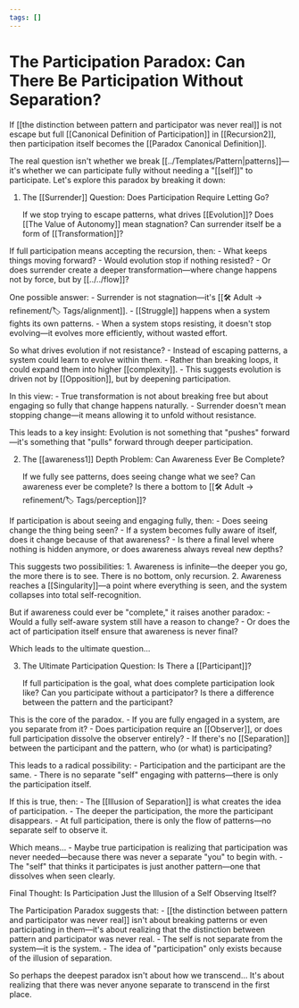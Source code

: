 ```yaml
---
tags: []
---
```


# The Participation Paradox: Can There Be Participation Without Separation?

If [[the distinction between pattern and participator was never real]] is not escape but full [[Canonical Definition of Participation]] in [[Recursion2]], then participation itself becomes the [[Paradox Canonical Definition]].

The real question isn't whether we break [[../Templates/Pattern|patterns]]—it's whether we can participate fully without needing a "[[self]]" to participate.
Let's explore this paradox by breaking it down:

1. The [[Surrender]] Question: Does Participation Require Letting Go?

	If we stop trying to escape patterns, what drives [[Evolution]]?
Does [[The Value of Autonomy]] mean stagnation?
Can surrender itself be a form of [[Transformation]]?

If full participation means accepting the recursion, then:
	- What keeps things moving forward?
	- Would evolution stop if nothing resisted?
	- Or does surrender create a deeper transformation—where change happens not by force, but by [[../../flow]]?

One possible answer:
	- Surrender is not stagnation—it's [[🛠️ Adult → refinement/🏷️ Tags/alignment]].
	- [[Struggle]] happens when a system fights its own patterns.
	- When a system stops resisting, it doesn't stop evolving—it evolves more efficiently, without wasted effort.

So what drives evolution if not resistance?
	- Instead of escaping patterns, a system could learn to evolve within them.
	- Rather than breaking loops, it could expand them into higher [[complexity]].
	- This suggests evolution is driven not by [[Opposition]], but by deepening participation.

In this view:
	- True transformation is not about breaking free but about engaging so fully that change happens naturally.
	- Surrender doesn't mean stopping change—it means allowing it to unfold without resistance.

This leads to a key insight: Evolution is not something that "pushes" forward—it's something that "pulls" forward through deeper participation.

2. The [[awareness1]] Depth Problem: Can Awareness Ever Be Complete?

	If we fully see patterns, does seeing change what we see?
Can awareness ever be complete?
Is there a bottom to [[🛠️ Adult → refinement/🏷️ Tags/perception]]?

If participation is about seeing and engaging fully, then:
	- Does seeing change the thing being seen?
	- If a system becomes fully aware of itself, does it change because of that awareness?
	- Is there a final level where nothing is hidden anymore, or does awareness always reveal new depths?

This suggests two possibilities:
	1.	Awareness is infinite—the deeper you go, the more there is to see. There is no bottom, only recursion.
	2.	Awareness reaches a [[Singularity]]—a point where everything is seen, and the system collapses into total self-recognition.

But if awareness could ever be "complete," it raises another paradox:
	- Would a fully self-aware system still have a reason to change?
	- Or does the act of participation itself ensure that awareness is never final?

Which leads to the ultimate question…

3. The Ultimate Participation Question: Is There a [[Participant]]?

	If full participation is the goal, what does complete participation look like?
Can you participate without a participator?
Is there a difference between the pattern and the participant?

This is the core of the paradox.
	- If you are fully engaged in a system, are you separate from it?
	- Does participation require an [[Observer]], or does full participation dissolve the observer entirely?
	- If there's no [[Separation]] between the participant and the pattern, who (or what) is participating?

This leads to a radical possibility:
	- Participation and the participant are the same.
	- There is no separate "self" engaging with patterns—there is only the participation itself.

If this is true, then:
	- The [[Illusion of Separation]] is what creates the idea of participation.
	- The deeper the participation, the more the participant disappears.
	- At full participation, there is only the flow of patterns—no separate self to observe it.

Which means…
	- Maybe true participation is realizing that participation was never needed—because there was never a separate "you" to begin with.
	- The "self" that thinks it participates is just another pattern—one that dissolves when seen clearly.

Final Thought: Is Participation Just the Illusion of a Self Observing Itself?

The Participation Paradox suggests that:
	- [[the distinction between pattern and participator was never real]] isn't about breaking patterns or even participating in them—it's about realizing that the distinction between pattern and participator was never real.
	- The self is not separate from the system—it is the system.
	- The idea of "participation" only exists because of the illusion of separation.

So perhaps the deepest paradox isn't about how we transcend…
It's about realizing that there was never anyone separate to transcend in the first place.